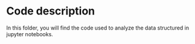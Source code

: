 # Code description

In this folder, you will find the code used to analyze the data structured in jupyter notebooks.
